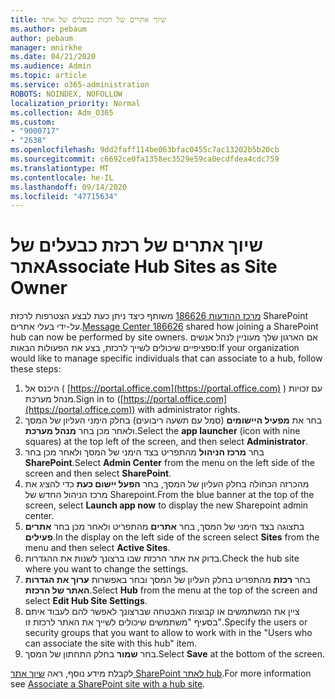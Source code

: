 ```yaml
---
title: שיוך אתרים של רכזת כבעלים של אתר
ms.author: pebaum
author: pebaum
manager: mnirkhe
ms.date: 04/21/2020
ms.audience: Admin
ms.topic: article
ms.service: o365-administration
ROBOTS: NOINDEX, NOFOLLOW
localization_priority: Normal
ms.collection: Adm_O365
ms.custom:
- "9000717"
- "2638"
ms.openlocfilehash: 9dd2faff114be063bfac0455c7ac13202b5b20cb
ms.sourcegitcommit: c6692ce0fa1358ec3529e59ca0ecdfdea4cdc759
ms.translationtype: MT
ms.contentlocale: he-IL
ms.lasthandoff: 09/14/2020
ms.locfileid: "47715634"
---
```

# <a name="associate-hub-sites-as-site-owner"></a><span data-ttu-id="4110b-102">שיוך אתרים של רכזת כבעלים של אתר</span><span class="sxs-lookup"><span data-stu-id="4110b-102">Associate Hub Sites as Site Owner</span></span>

<span data-ttu-id="4110b-103">[מרכז ההודעות 186626](https://admin.microsoft.com/Adminportal/Home?source=applauncher#/MessageCenter?id=MC186626) משותף כיצד ניתן כעת לבצע הצטרפות לרכזת SharePoint על-ידי בעלי אתרים.</span><span class="sxs-lookup"><span data-stu-id="4110b-103">[Message Center 186626](https://admin.microsoft.com/Adminportal/Home?source=applauncher#/MessageCenter?id=MC186626) shared how joining a SharePoint hub can now be performed by site owners.</span></span> <span data-ttu-id="4110b-104">אם הארגון שלך מעוניין לנהל אנשים ספציפיים שיכולים לשייך לרכזת, בצע את הפעולות הבאות:</span><span class="sxs-lookup"><span data-stu-id="4110b-104">If your organization would like to manage specific individuals that can associate to a hub, follow these steps:</span></span> 

1. <span data-ttu-id="4110b-105">היכנס אל ( [https://portal.office.com](https://portal.office.com) ) עם זכויות מנהל מערכת.</span><span class="sxs-lookup"><span data-stu-id="4110b-105">Sign in to ([https://portal.office.com](https://portal.office.com)) with administrator rights.</span></span>
2. <span data-ttu-id="4110b-106">בחר את **מפעיל היישומים** (סמל עם תשעה ריבועים) בחלק הימני העליון של המסך ולאחר מכן בחר **מנהל מערכת**.</span><span class="sxs-lookup"><span data-stu-id="4110b-106">Select the **app launcher** (icon with nine squares) at the top left of the screen, and then select **Administrator**.</span></span>
3. <span data-ttu-id="4110b-107">בחר **מרכז הניהול** מהתפריט בצד הימני של המסך ולאחר מכן בחר **SharePoint**.</span><span class="sxs-lookup"><span data-stu-id="4110b-107">Select **Admin Center** from the menu on the left side of the screen and then select **SharePoint**.</span></span>
4. <span data-ttu-id="4110b-108">מהכרזה הכחולה בחלק העליון של המסך, בחר **הפעל יישום כעת** כדי להציג את מרכז הניהול החדש של Sharepoint.</span><span class="sxs-lookup"><span data-stu-id="4110b-108">From the blue banner at the top of the screen, select **Launch app now** to display the new Sharepoint admin center.</span></span>
5. <span data-ttu-id="4110b-109">בתצוגה בצד הימני של המסך, בחר **אתרים** מהתפריט ולאחר מכן בחר **אתרים פעילים**.</span><span class="sxs-lookup"><span data-stu-id="4110b-109">In the display on the left side of the screen select **Sites** from the menu and then select **Active Sites**.</span></span>
6. <span data-ttu-id="4110b-110">בדוק את אתר הרכזת שבו ברצונך לשנות את ההגדרות.</span><span class="sxs-lookup"><span data-stu-id="4110b-110">Check the hub site where you want to change the settings.</span></span>
7. <span data-ttu-id="4110b-111">בחר **רכזת** מהתפריט בחלק העליון של המסך ובחר באפשרות **ערוך את הגדרות האתר של הרכזת**.</span><span class="sxs-lookup"><span data-stu-id="4110b-111">Select **Hub** from the menu at the top of the screen and select **Edit Hub Site Settings**.</span></span>
8. <span data-ttu-id="4110b-112">ציין את המשתמשים או קבוצות האבטחה שברצונך לאפשר להם לעבוד איתם בסעיף "משתמשים שיכולים לשייך את האתר לרכזת זו".</span><span class="sxs-lookup"><span data-stu-id="4110b-112">Specify the users or security groups that you want to allow to work with in the "Users who can associate the site with this hub" item.</span></span>
9. <span data-ttu-id="4110b-113">בחר **שמור** בחלק התחתון של המסך.</span><span class="sxs-lookup"><span data-stu-id="4110b-113">Select **Save** at the bottom of the screen.</span></span>

<span data-ttu-id="4110b-114">לקבלת מידע נוסף, ראה [שיוך אתר SharePoint לאתר hub](https://support.office.com/article/associate-a-sharepoint-site-with-a-hub-site-ae0009fd-af04-4d3d-917d-88edb43efc05).</span><span class="sxs-lookup"><span data-stu-id="4110b-114">For more information see [Associate a SharePoint site with a hub site](https://support.office.com/article/associate-a-sharepoint-site-with-a-hub-site-ae0009fd-af04-4d3d-917d-88edb43efc05).</span></span> 